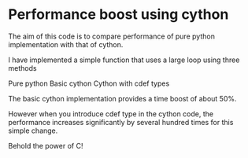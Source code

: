 # Performance boost using cython

The aim of this code is to compare performance of pure python implementation with that of cython.

I have implemented a simple function that uses a large loop using three methods

Pure python
Basic cython
Cython with cdef types

The basic cython implementation provides a time boost of about 50%.

However when you introduce cdef type in the cython code, the performance increases significantly by several hundred times for this simple change.

Behold the power of C! 

